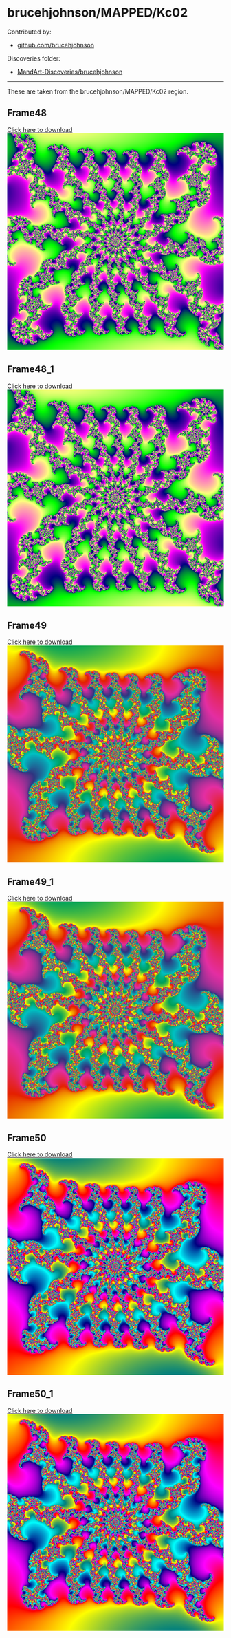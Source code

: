 # brucehjohnson/MAPPED/Kc02

Contributed by:

- [github.com/brucehjohnson](https://github.com/brucehjohnson)

Discoveries folder:

- [MandArt-Discoveries/brucehjohnson](https://github.com/denisecase/MandArt-Discoveries/tree/main/brucehjohnson)

-----

These are taken from the brucehjohnson/MAPPED/Kc02 region. 


## Frame48

<a href="Frame48.mandart" download="Frame48.mandart">Click here to download</a><br>
!["Frame48"](Frame48.png)


## Frame48_1

<a href="Frame48_1.mandart" download="Frame48_1.mandart">Click here to download</a><br>
!["Frame48_1"](Frame48_1.png)


## Frame49

<a href="Frame49.mandart" download="Frame49.mandart">Click here to download</a><br>
!["Frame49"](Frame49.png)


## Frame49_1

<a href="Frame49_1.mandart" download="Frame49_1.mandart">Click here to download</a><br>
!["Frame49_1"](Frame49_1.png)


## Frame50

<a href="Frame50.mandart" download="Frame50.mandart">Click here to download</a><br>
!["Frame50"](Frame50.png)


## Frame50_1

<a href="Frame50_1.mandart" download="Frame50_1.mandart">Click here to download</a><br>
!["Frame50_1"](Frame50_1.png)

